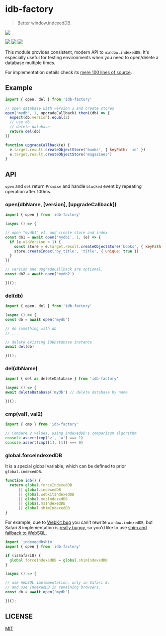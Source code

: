 # idb-factory

> Better window.indexedDB.

[![](https://saucelabs.com/browser-matrix/idb-factory.svg)](https://saucelabs.com/u/idb-factory)

[![](https://img.shields.io/npm/v/idb-factory.svg)](https://npmjs.org/package/idb-factory)
[![](https://img.shields.io/travis/treojs/idb-factory.svg)](https://travis-ci.org/treojs/idb-factory)
[![](http://img.shields.io/npm/dm/idb-factory.svg)](https://npmjs.org/package/idb-factory)

This module provides consistent, modern API to `window.indexedDB`.
It's especially useful for testing environments when you need to open/delete
a database multiple times.

For implementation details check its [mere 100 lines of source](./src/index.js).

## Example

```js
import { open, del } from 'idb-factory'

// open database with version 1 and create stores
open('mydb', 1, upgradeCallback).then((db) => {
  expect(db.version).equal(2)
  // use db ...
  // delete database
  return del(db)
})

function upgradeCallback(e) {
  e.target.result.createObjectStore('books', { keyPath: 'id' })  
  e.target.result.createObjectStore('magazines')  
}
```

## API

`open` and `del` return `Promise` and handle `blocked` event by repeating
operation after 100ms.

### open(dbName, \[version], \[upgradeCallback])

```js
import { open } from 'idb-factory'

(async () => {

// open "mydb1" v1, and create store and index
const db1 = await open('mydb1', 1, (e) => {
  if (e.oldVersion < 1) {
    const store = e.target.result.createObjectStore('books', { keyPath: 'isbn' })
    store.createIndex('by_title', 'title', { unique: true })
  }  
})

// version and upgradeCallback are optional.
const db2 = await open('mydb2')

})();
```

### del(db)

```js
import { open, del } from 'idb-factory'

(async () => {
const db = await open('mydb')

// do something with db
// ...

// delete existing IDBDatabase instance
await del(db)

})();
```

### del(dbName)

```js
import { del as deleteDatabase } from 'idb-factory'

(async () => {
await deleteDatabase('mydb') // delete database by name

})();
```

### cmp(val1, val2)

```js
import { cmp } from 'idb-factory'

// Compare 2 values, using IndexedDB's comparison algorithm
console.assert(cmp('z', 'a') === 1)
console.assert(cmp([1], [1]) === 0)
```

### global.forceIndexedDB

It is a special global variable, which can be defined to prior
`global.indexedDB`.

```js
function idb() {
  return global.forceIndexedDB
      || global.indexedDB
      || global.webkitIndexedDB
      || global.mozIndexedDB
      || global.msIndexedDB
      || global.shimIndexedDB
}
```

For example, due to [WebKit bug](https://bugs.webkit.org/show_bug.cgi?id=137034)
you can't rewrite `window.indexedDB`, but Safari 8 implementation is
[really buggy](https://gist.github.com/nolanlawson/08eb857c6b17a30c1b26),
so you'd like to use [shim and fallback to WebSQL](https://github.com/axemclion/IndexedDBShim).

```js
import 'indexeddbshim'
import { open } from 'idb-factory'

if (isSafari8) {
  global.forceIndexedDB = global.shimIndexedDB
}

(async () => {

// use WebSQL implementation, only in Safari 8,
// and use IndexedDB in remaining browsers.
const db = await open('mydb')

})();
```

## LICENSE

[MIT](./LICENSE)
